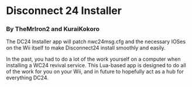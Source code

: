 # Disconnect 24 Installer

### By TheMrIron2 and KuraiKokoro


The DC24 Installer app will patch nwc24msg.cfg and the necessary IOSes on the Wii itself to make Disconnect24 install smoothly and easily.

In the past, you had to do a lot of the work yourself on a computer when installing a WC24 revival service. This Lua-based app is designed to do all of the work for you on your Wii, and in future to hopefully act as a hub for everything DC24.
